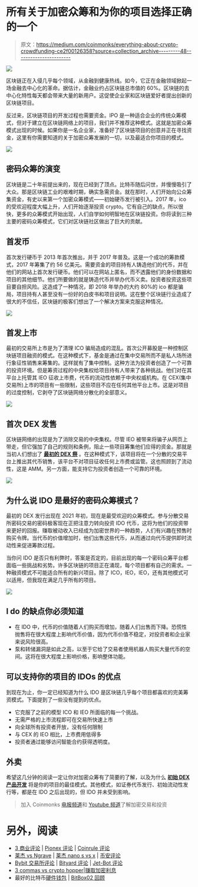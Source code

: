 # 所有关于加密众筹和为你的项目选择正确的一个

> 原文：<https://medium.com/coinmonks/everything-about-crypto-crowdfunding-ce2f00126358?source=collection_archive---------48----------------------->

![](img/2260eaf45a5b535d13bea68d5bcb7217.png)

区块链正在入侵几乎每个领域，从金融到健康热线。如今，它正在金融领域掀起一场金融去中心化的革命。据估计，金融业约占区块链总市值的 60%。区块链的去中心化特性每天都会带来大量的新用户。这促使企业家和区块链爱好者提出创新的区块链项目。

反过来，区块链项目的开发过程也需要资金。IPO 是一种适合企业的传统众筹模式，但对于建立在区块链网络上的项目，我们并不推荐这种模式。这就是加密众筹模式出现的时候。如果你是一名企业家，准备好了区块链项目的创意并正在寻找资金，这里有你需要知道的关于加密众筹发展的一切，以及最适合你项目的模式。

![](img/cd86d383311b6045378885374ce716b3.png)

## **密码众筹的演变**

区块链是二十年前提出来的，现在已经到了顶点。比特币随后问世，并慢慢吸引了大众。那是区块链工业的艰难时期，确实急需资金。就在那时，人们开始向公众筹集资金，有史以来第一个加密众筹模式——初始硬币发行被引入。2017 年，ico 的受欢迎程度大幅上升，人们开始逐渐投资 crypto。它有自己的缺点，所以很快，更多的众筹模式开始出现，人们自学如何明智地在区块链投资。你将读到三种主要的密码众筹模式，它们对区块链社区做出了巨大的贡献。

## **首发币**

首次发行硬币于 2013 年首次推出，并于 2017 年普及。这是一个成功的筹款模式，2017 年筹集了约 56 亿美元。需要资金的项目持有人铸造他们的代币，并在他们的网站上首次发行硬币。他们可以在网站上匿名，而不透露他们的身份数据和项目的其他细节。他们所要做的就是铸造代币并举办代币义卖。投资者投资这些项目要自担风险。这造成了一种情况，即 2018 年举办的大约 80%的 ico 都是骗局，项目持有人甚至没有一份好的白皮书和项目说明。这在整个区块链行业造成了很大的不信任，区块链的极客们想出了一个解决方案来克服这种情况。

![](img/9407132e41f2d326dfdb636c38eca803.png)

## **首发上市**

最初的交易所上市是为了清理 ICO 骗局造成的混乱。首次公开募股是一种控制区块链项目融资的模式。在这种模式下，基金是通过在集中交易所而不是私人场所进行象征性销售来筹集的。这样就有了集中控制。这种方法为投资者创造了一个可靠的投资环境。但是筹资过程的中央集权给项目持有人带来了各种挑战。他们对在其平台上托管其 IEO 征收上市费，代币的流动性依赖于中央权威机构。在 CEX(集中交易所)上市的项目有一些限制，这些项目不应在任何其他平台上市。这是对项目的过度控制，它剥夺了区块链网络分散化的全部意义。

![](img/786ad4deb44d8ef66fa7f9c8e4953e3d.png)

## **首次 DEX 发售**

区块链网络的出现是为了消除交易的中央集权。尽管 IEO 被带来将骗子从网页上带走，但它强加了自己的规则和条例，阻止一些项目筹集他们应得的资金。那就是当初人们想出了 [**最初的 DEX 祭**](https://www.appdupe.com/ido-development?utm_source=google&utm_medium=medium&utm_campaign=monika) 。在这种模式下，该项目将在一个分散的交易平台上推出其代币销售，该平台不对项目征收任何上市费或监管。这也照顾到了流动性，这是 AMM。另一方面，能支持它为投资者创造一个可靠的环境。

![](img/68739982ff8bd7b11f3ab04c719a749c.png)

## **为什么说 IDO 是最好的密码众筹模式？**

最初的 DEX 发行出现在 2021 年初，现在是最受欢迎的众筹模式。参与分散交易所密码交易的密码极客现在正把注意力转向投资 IDO 代币，这将为他们的投资带来更好的回报。赚取被动收入已经成为加密世界的一种趋势，人们有兴趣在预售时购买令牌。当代币的价值增加时，他们出售这些代币，从而通过向代币提供即时流动性来促进筹款过程。

当你问 IDO 是否只有利弊时，答案是否定的，目前出现的每一个密码众筹平台都面临一些挑战和劣势。许多区块链的项目正在涌现，每个项目都有自己的需求。一种融资模式不可能适合所有的新兴项目。除了 ICO，IEO，IEO，还有其他模式可以适用，但我现在满足几乎所有的项目。

![](img/86b1b658002010fb46c6768699f91cfd.png)

## **I do 的缺点你必须知道**

*   在 IDO 中，代币的价值随着人们购买而增加，随着人们出售而下降。恐慌性抛售将在很大程度上影响代币价值，因为代币价值不稳定，对投资者和企业家来说风险很高。
*   泵和转储漏洞是如此之高，以至于它给了交易者使用机器人购买大量代币的空间。这将在很大程度上影响价格，影响整体功能。

## **可以支持你的项目的 IDOs 的优点**

到现在为止，你一定已经知道为什么 IDO 是区块链几乎每个项目都喜欢的完美筹资模式。下面提到了一些没有提到的优点。

*   它克服了之前的模型 ICO 和 IEO 所面临的每一个挑战。
*   无需严格的上市流程即可在交易所快速上市
*   向全球所有投资者开放，没有任何限制
*   与 CEX 的 IEO 相比，上市费用低得多
*   投资者通过能够访问智能合约获得透明度。

## **外卖**

希望这几分钟的阅读一定让你对加密众筹有了简要的了解，以及为什么 [**初始 DEX 产品开发**](https://www.appdupe.com/ido-development?utm_source=google&utm_medium=medium&utm_campaign=monika) 将是你的项目的最佳模式。其他模式，如证券代币发行、初始流动性发行等，都是在 IDO 之后出现的，但 IDO 并未受到影响。

> 加入 Coinmonks [电报频道](https://t.me/coincodecap)和 [Youtube 频道](https://www.youtube.com/c/coinmonks/videos)了解加密交易和投资

# 另外，阅读

*   [3 商业评论](/coinmonks/3commas-review-an-excellent-crypto-trading-bot-2020-1313a58bec92) | [Pionex 评论](https://coincodecap.com/pionex-review-exchange-with-crypto-trading-bot) | [Coinrule 评论](/coinmonks/coinrule-review-2021-a-beginner-friendly-crypto-trading-bot-daf0504848ba)
*   [莱杰 vs Ngrave](/coinmonks/ledger-vs-ngrave-zero-7e40f0c1d694) | [莱杰 nano s vs x](/coinmonks/ledger-nano-s-vs-x-battery-hardware-price-storage-59a6663fe3b0) | [币安评论](/coinmonks/binance-review-ee10d3bf3b6e)
*   [Bybit 交易所评论](/coinmonks/bybit-exchange-review-dbd570019b71) | [Bityard 评论](https://coincodecap.com/bityard-reivew) | [Jet-Bot 评论](https://coincodecap.com/jet-bot-review)
*   [3 commas vs crypto hopper](/coinmonks/3commas-vs-pionex-vs-cryptohopper-best-crypto-bot-6a98d2baa203)|[赚取加密利息](/coinmonks/earn-crypto-interest-b10b810fdda3)
*   最好的比特币[硬件钱包](/coinmonks/hardware-wallets-dfa1211730c6) | [BitBox02 回顾](/coinmonks/bitbox02-review-your-swiss-bitcoin-hardware-wallet-c36c88fff29)